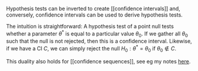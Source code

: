 Hypothesis tests can be inverted to create [[confidence intervals]] and, conversely, confidence intervals can be used to derive hypothesis tests. 

The intuition is straightforward: A hypothesis test of a point null tests whether a parameter $\theta^*$ is equal to a particular value $\theta_0$. If we gather all $\theta_0$ such that the null is not rejected, then this is a confidence interval. Likewise, if we have a CI $C$, we can simply reject the null $H_0: \theta^*=\theta_0$ if $\theta_0\notin C$.

This duality also holds for [[confidence sequences]], see eg my notes [here](https://benchugg.com/research_notes/sequential_testing_duality/). 

